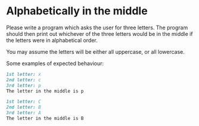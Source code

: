 
# Alphabetically in the middle

Please write a program which asks the user for three letters. The program should then print out whichever of the three letters would be in the middle if the letters were in alphabetical order.

You may assume the letters will be either all uppercase, or all lowercase.

Some examples of expected behaviour:

```markdown
1st letter: x
2nd letter: c
3rd letter: p
The letter in the middle is p
```

```markdown
1st letter: C
2nd letter: B
3rd letter: A
The letter in the middle is B
```